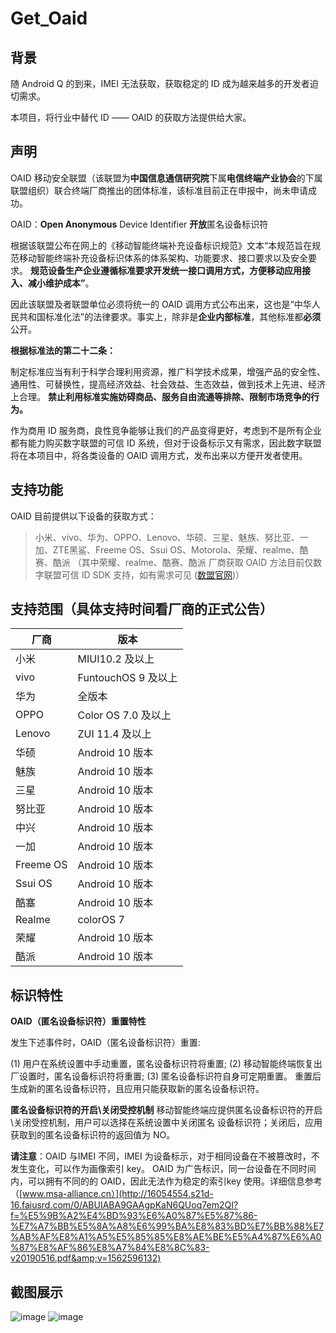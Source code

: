 # Get_Oaid


## 背景

随 Android Q 的到来，IMEI 无法获取，获取稳定的 ID 成为越来越多的开发者迫切需求。

本项目，将行业中替代 ID —— OAID 的获取方法提供给大家。


## 声明

OAID 移动安全联盟（该联盟为**中国信息通信研究院**下属**电信终端产业协会**的下属联盟组织）联合终端厂商推出的团体标准，该标准目前正在申报中，尚未申请成功。

 OAID：**Open Anonymous** Device Identifier **开放**匿名设备标识符

根据该联盟公布在网上的《移动智能终端补充设备标识规范》文本“本规范旨在规范移动智能终端补充设备标识体系的体系架构、功能要求、接口要求以及安全要求。 **规范设备生产企业遵循标准要求开发统一接口调用方式，方便移动应用接入、减小维护成本”**。

因此该联盟及者联盟单位必须将统一的 OAID 调用方式公布出来，这也是“中华人民共和国标准化法”的法律要求。事实上，除非是**企业内部标准**，其他标准都**必须**公开。

**根据标准法的第二十二条：**

制定标准应当有利于科学合理利用资源，推广科学技术成果，增强产品的安全性、通用性、可替换性，提高经济效益、社会效益、生态效益，做到技术上先进、经济上合理。 **禁止利用标准实施妨碍商品、服务自由流通等排除、限制市场竞争的行为。**

作为商用 ID 服务商，良性竞争能够让我们的产品变得更好，考虑到不是所有企业都有能力购买数字联盟的可信 ID 系统，但对于设备标示又有需求，因此数字联盟将在本项目中，将各类设备的 OAID 调用方式，发布出来以方便开发者使用。


## 支持功能

OAID 目前提供以下设备的获取方式：

> 小米、vivo、华为、OPPO、Lenovo、华硕、三星、魅族、努比亚、一加、ZTE黑鲨、Freeme OS、Ssui OS、Motorola、荣耀、realme、酷赛、酷派 （其中荣耀、realme、酷赛、酷派 厂商获取 OAID 方法目前仅数字联盟可信 ID SDK 支持，如有需求可见 ([数盟官网](https://www.shuzilm.cn/))）


## 支持范围（具体支持时间看厂商的正式公告）

| 厂商   | 版本                                  |
| ------ | ------------------------------------- |
| 小米   | MIUI10.2 及以上                       |
| vivo   | FuntouchOS 9 及以上                   |
| 华为   | 全版本                                |
| OPPO   | Color OS 7.0 及以上					 |
| Lenovo | ZUI 11.4 及以上						 |
| 华硕   | Android 10 版本					     |
| 魅族   | Android 10 版本					     |
| 三星   | Android 10 版本					     |
| 努比亚 | Android 10 版本					     |
| 中兴   | Android 10 版本					     |
| 一加   | Android 10 版本					     |
| Freeme OS   | Android 10 版本					     |
| Ssui OS | Android 10 版本					     |
| 酷塞 | Android 10 版本					     |
| Realme | colorOS 7					     |
| 荣耀 | Android 10 版本					     |
| 酷派 | Android 10 版本					     |

## 标识特性

**OAID（匿名设备标识符）重置特性**

发生下述事件时，OAID（匿名设备标识符）重置:

(1) 用户在系统设置中手动重置，匿名设备标识符将重置;
(2) 移动智能终端恢复出厂设置时，匿名设备标识符将重置;
(3) 匿名设备标识符自身可定期重置。 重置后生成新的匿名设备标识符，且应用只能获取新的匿名设备标识符。

**匿名设备标识符的开启\关闭受控机制**
移动智能终端应提供匿名设备标识符的开启\关闭受控机制，用户可以选择在系统设置中关闭匿名 设备标识符；关闭后，应用获取到的匿名设备标识符的返回值为 NO。

**请注意**：OAID 与IMEI 不同，IMEI 为设备标示，对于相同设备在不被篡改时，不发生变化，可以作为画像索引 key。
OAID 为广告标识，同一台设备在不同时间内，可以拥有不同的的 OAID，因此无法作为稳定的索引key 使用。详细信息参考（[www.msa-alliance.cn）](http://16054554.s21d-16.faiusrd.com/0/ABUIABA9GAAgpKaN6QUoq7em2QI?f=%E5%9B%A2%E4%BD%93%E6%A0%87%E5%87%86-%E7%A7%BB%E5%8A%A8%E6%99%BA%E8%83%BD%E7%BB%88%E7%AB%AF%E8%A1%A5%E5%85%85%E8%AE%BE%E5%A4%87%E6%A0%87%E8%AF%86%E8%A7%84%E8%8C%83-v20190516.pdf&amp;v=1562596132)





## 截图展示
![image](https://images.gitee.com/uploads/images/2019/1113/095810_b927ed21_5458269.png "1.png")  ![image](https://images.gitee.com/uploads/images/2019/1113/095908_abda03ba_5458269.png "2.png")
